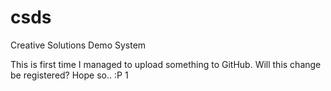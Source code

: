 # csds
Creative Solutions Demo System

This is first time I managed to upload something to GitHub.
Will this change be registered?
Hope so.. :P
1